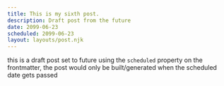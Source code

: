 ```yaml
---
title: This is my sixth post.
description: Draft post from the future
date: 2099-06-23
scheduled: 2099-06-23
layout: layouts/post.njk
---
```


this is a draft post set to future using the ``` scheduled ``` property on the frontmatter, the post would only be built/generated when the scheduled date gets passed
